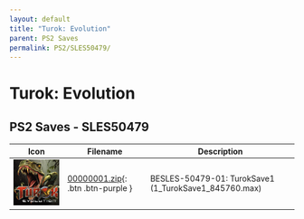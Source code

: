 ```yaml
---
layout: default
title: "Turok: Evolution"
parent: PS2 Saves
permalink: PS2/SLES50479/
---
```

# Turok: Evolution

## PS2 Saves - SLES50479

| Icon | Filename | Description |
|------|----------|-------------|
| ![Turok: Evolution](icon0.png) | [00000001.zip](00000001.zip){: .btn .btn-purple } | BESLES-50479-01: TurokSave1 (1_TurokSave1_845760.max) |

